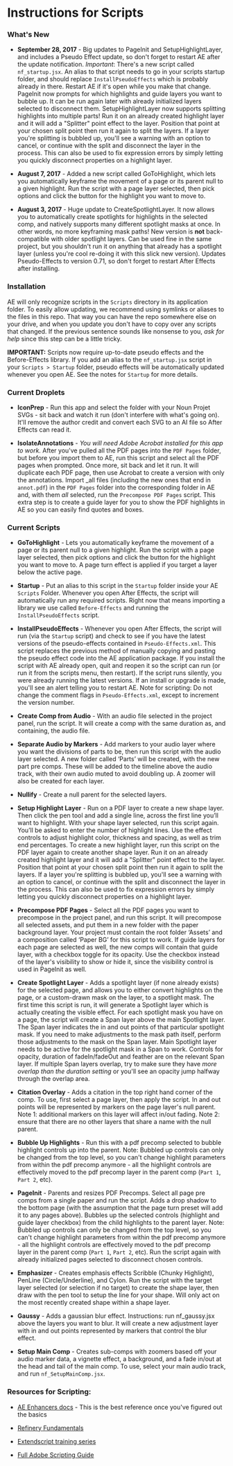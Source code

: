 # Instructions for Scripts

### What's New

- **September 28, 2017** - Big updates to PageInit and SetupHighlightLayer, and includes a Pseudo Effect update, so don't forget to restart AE after the update notification. *Important*: There's a new script called `nf_startup.jsx`. An alias to that script needs to go in your scripts startup folder, and should replace `InstallPseudoEffects` which is probably already in there. Restart AE if it's open while you make that change. PageInit now prompts for which highlights and guide layers you want to bubble up. It can be run again later with already initialized layers selected to disconnect them. SetupHighlightLayer now supports splitting highlights into multiple parts! Run it on an already created highlight layer and it will add a "Splitter" point effect to the layer. Position that point at your chosen split point then run it again to split the layers. If a layer you're splitting is bubbled up, you'll see a warning with an option to cancel, or continue with the split and disconnect the layer in the process. This can also be used to fix expression errors by simply letting you quickly disconnect properties on a highlight layer.

- **August 7, 2017** - Added a new script called GoToHighlight, which lets you automatically keyframe the movement of a page or its parent null to a given highlight. Run the script with a page layer selected, then pick options and click the button for the highlight you want to move to.

- **August 3, 2017** - Huge update to CreateSpotlightLayer. It now allows you to automatically create spotlights for highlights in the selected comp, and natively supports many different spotlight masks at once. In other words, no more keyframing mask paths! New version is **not** back-compatible with older spotlight layers. Can be used fine in the same project, but you shouldn't run it on anything that already has a spotlight layer (unless you're cool re-doing it with this slick new version). Updates Pseudo-Effects to version 0.71, so don't forget to restart After Effects after installing.

### Installation

AE will only recognize scripts in the `Scripts` directory in its application folder. To easily allow updating, we recommend using symlinks or aliases to the files in this repo. That way you can have the repo somewhere else on your drive, and when you update you don't have to copy over any scripts that changed. If the previous sentence sounds like nonsense to you, _ask for help_ since this step can be a little tricky.

**IMPORTANT:** Scripts now require up-to-date pseudo effects and the Before-Effects library. If you add an alias to the `nf_startup.jsx` script in your `Scripts > Startup` folder, pseudo effects will be automatically updated whenever you open AE. See the notes for `Startup` for more details.

### Current Droplets

- **IconPrep** - Run this app and select the folder with your Noun Projet SVGs - sit back and watch it run (don't interfere with what's going on). It'll remove the author credit and convert each SVG to an AI file so After Effects can read it.

- **IsolateAnnotations** - _You will need Adobe Acrobat installed for this app to work._ After you've pulled all the PDF pages into the `PDF Pages` folder, but before you import them to AE, run this script and select all the PDF pages when prompted. Once more, sit back and let it run. It will duplicate each PDF page, then use Acrobat to create a version with only the annotations. Import _all files (including the new ones that end in `annot.pdf`) in the `PDF Pages` folder into the corresponding folder in AE and, with them _all_ selected, run the `Precompose PDF Pages` script. This extra step is to create a guide layer for you to show the PDF highlights in AE so you can easily find quotes and boxes.

### Current Scripts

- **GoToHighlight** - Lets you automatically keyframe the movement of a page or its parent null to a given highlight. Run the script with a page layer selected, then pick options and click the button for the highlight you want to move to. A page turn effect is applied if you target a layer below the active page.

- **Startup** - Put an alias to this script in the `Startup` folder inside your AE `Scripts` Folder. Whenever you open After Effects, the script will automatically run any required scripts. Right now that means importing a library we use called `Before-Effects` and running the `InstallPseudoEffects` script.

- **InstallPseudoEffects** - Whenever you open After Effects, the script will run (via the `Startup` script) and check to see if you have the latest versions of the pseudo-effects contained in `Pseudo-Effects.xml`. This script replaces the previous method of manually copying and pasting the pseudo effect code into the AE application package. If you install the script with AE already open, quit and reopen it so the script can run (or run it from the scripts menu, then restart). If the script runs silently, you were already running the latest versions. If an install or upgrade is made, you'll see an alert telling you to restart AE. Note for scripting: Do not change the comment flags in `Pseudo-Effects.xml`, except to increment the version number.

- **Create Comp from Audio** - With an audio file selected in the project panel, run the script. It will create a comp with the same duration as, and containing, the audio file.

- **Separate Audio by Markers** - Add markers to your audio layer where you want the divisions of parts to be, then run this script with the audio layer selected. A new folder called ‘Parts’ will be created, with the new part pre comps. These will be added to the timeline above the audio track, with their own audio muted to avoid doubling up. A zoomer will also be created for each layer.

- **Nullify** - Create a null parent for the selected layers.

- **Setup Highlight Layer** - Run on a PDF layer to create a new shape layer. Then click the pen tool and add a single line, across the first line you’ll want to highlight. With your shape layer selected, run this script again. You’ll be asked to enter the number of highlight lines. Use the effect controls to adjust highlight color, thickness and spacing, as well as trim end percentages. To create a new highlight layer, run this script on the PDF layer again to create another shape layer. Run it on an already created highlight layer and it will add a "Splitter" point effect to the layer. Position that point at your chosen split point then run it again to split the layers. If a layer you're splitting is bubbled up, you'll see a warning with an option to cancel, or continue with the split and disconnect the layer in the process. This can also be used to fix expression errors by simply letting you quickly disconnect properties on a highlight layer.

- **Precompose PDF Pages** - Select all the PDF pages you want to precompose in the project panel, and run this script. It will precompose all selected assets, and put them in a new folder with the paper background layer. Your project must contain the root folder ‘Assets’ and a composition called ‘Paper BG’ for this script to work. If guide layers for each page are selected as well, the new comps will contain that guide layer, with a checkbox toggle for its opacity. Use the checkbox instead of the layer's visibility to show or hide it, since the visibility control is used in PageInit as well.

- **Create Spotlight Layer** - Adds a spotlight layer (if none already exists) for the selected page, and allows you to either convert highlights on the page, or a custom-drawn mask on the layer, to a spotlight mask. The first time this script is run, it will generate a Spotlight layer which is actually creating the visible effect. For each spotlight mask you have on a page, the script will create a Span layer above the main Spotlight layer. The Span layer indicates the in and out points of that particular spotlight mask. If you need to make adjustments to the mask path itself, perform those adjustments to the mask on the Span layer. Main Spotlight layer needs to be active for the spotlight mask in a Span to work. Controls for opacity, duration of fadeIn/fadeOut and feather are on the relevant Span layer. If multiple Span layers overlap, try to make sure they have *more overlap than the duration setting* or you'll see an opacity jump halfway through the overlap area.

- **Citation Overlay** - Adds a citation in the top right hand corner of the comp. To use, first select a page layer, then apply the script. In and out points will be represented by markers on the page layer's null parent. Note 1: additional markers on this layer will affect in/out fading. Note 2: ensure that there are no other layers that share a name with the null parent.

- **Bubble Up Highlights** - Run this with a pdf precomp selected to bubble highlight controls up into the parent. Note: Bubbled up controls can only be changed from the top level, so you can't change highlight parameters from within the pdf precomp anymore - all the highlight controls are effectively moved to the pdf precomp layer in the parent comp (`Part 1`, `Part 2`, etc).

- **PageInit** - Parents and resizes PDF Precomps. Select all page pre comps from a single paper and run the script. Adds a drop shadow to the bottom page (with the assumption that the page turn preset will add it to any pages above). Bubbles up the selected controls (highlight and guide layer checkbox) from the child highlights to the parent layer. Note: Bubbled up controls can only be changed from the top level, so you can't change highlight parameters from within the pdf precomp anymore - all the highlight controls are effectively moved to the pdf precomp layer in the parent comp (`Part 1`, `Part 2`, etc). Run the script again with already initialized pages selected to disconnect chosen controls.

- **Emphasizer** - Creates emphasis effects Scribble (Chunky Highlight), PenLine (Circle/Underline), and Cylon. Run the script with the target layer selected (or selection if no target) to create the shape layer, then draw with the pen tool to setup the line for your shape. Will only act on the most recently created shape within a shape layer. 

- **Gaussy** - Adds a gaussian blur effect. Instructions: run nf_gaussy.jsx above the layers you want to blur. It will create a new adjustment layer with in and out points represented by markers that control the blur effect. 

- **Setup Main Comp** - Creates sub-comps with zoomers based off your audio marker data, a vignette effect, a background, and a fade in/out at the head and tail of the main comp. To use, select your main audio track, and run `nf_SetupMainComp.jsx`.


### Resources for Scripting:

- [AE Enhancers docs](http://docs.aenhancers.com/) - This is the best reference once you've figured out the basics

- [Refinery Fundamentals](http://www.redefinery.com/ae/fundamentals/)

- [Extendscript training series](http://www.provideocoalition.com/after-effects-extendscript-training-complete-series/)

- [Full Adobe Scripting Guide](http://blogs.adobe.com/wp-content/blogs.dir/48/files/2012/06/After-Effects-CS6-Scripting-Guide.pdf?file=2012/06/After-Effects-CS6-Scripting-Guide.pdf)
